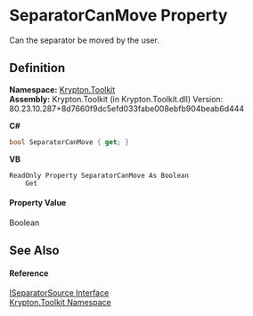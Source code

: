 # SeparatorCanMove Property


Can the separator be moved by the user.



## Definition
**Namespace:** <a href="79d2eac2-21f4-54ff-7552-b20c33c30600.md">Krypton.Toolkit</a>  
**Assembly:** Krypton.Toolkit (in Krypton.Toolkit.dll) Version: 80.23.10.287+8d7660f9dc5efd033fabe008ebfb904beab6d444

**C#**
``` C#
bool SeparatorCanMove { get; }
```
**VB**
``` VB
ReadOnly Property SeparatorCanMove As Boolean
	Get
```



#### Property Value
Boolean

## See Also


#### Reference
<a href="a0e183ae-b27b-099f-f258-339ad9ff3963.md">ISeparatorSource Interface</a>  
<a href="79d2eac2-21f4-54ff-7552-b20c33c30600.md">Krypton.Toolkit Namespace</a>  

